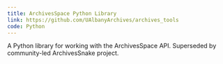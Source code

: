 ```yaml
---
title: ArchivesSpace Python Library
link: https://github.com/UAlbanyArchives/archives_tools
code: Python
---
```

A Python library for working with the ArchivesSpace API. Superseded by community-led ArchivesSnake project.